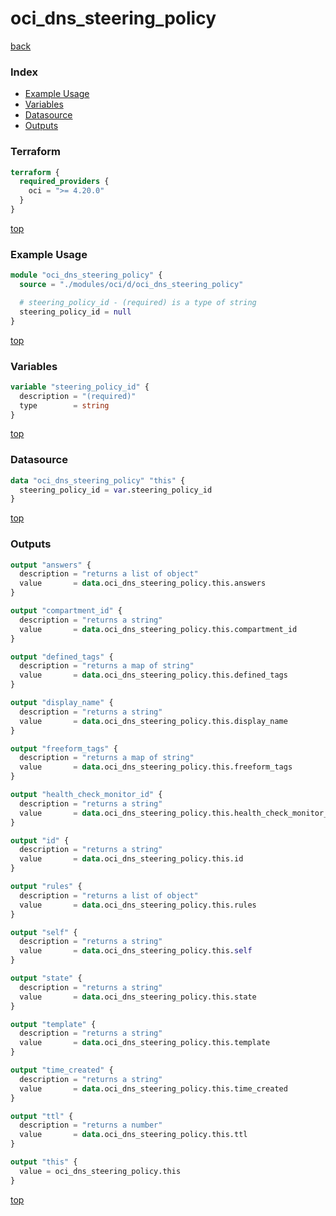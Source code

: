 # oci_dns_steering_policy

[back](../oci.md)

### Index

- [Example Usage](#example-usage)
- [Variables](#variables)
- [Datasource](#datasource)
- [Outputs](#outputs)

### Terraform

```terraform
terraform {
  required_providers {
    oci = ">= 4.20.0"
  }
}
```

[top](#index)

### Example Usage

```terraform
module "oci_dns_steering_policy" {
  source = "./modules/oci/d/oci_dns_steering_policy"

  # steering_policy_id - (required) is a type of string
  steering_policy_id = null
}
```

[top](#index)

### Variables

```terraform
variable "steering_policy_id" {
  description = "(required)"
  type        = string
}
```

[top](#index)

### Datasource

```terraform
data "oci_dns_steering_policy" "this" {
  steering_policy_id = var.steering_policy_id
}
```

[top](#index)

### Outputs

```terraform
output "answers" {
  description = "returns a list of object"
  value       = data.oci_dns_steering_policy.this.answers
}

output "compartment_id" {
  description = "returns a string"
  value       = data.oci_dns_steering_policy.this.compartment_id
}

output "defined_tags" {
  description = "returns a map of string"
  value       = data.oci_dns_steering_policy.this.defined_tags
}

output "display_name" {
  description = "returns a string"
  value       = data.oci_dns_steering_policy.this.display_name
}

output "freeform_tags" {
  description = "returns a map of string"
  value       = data.oci_dns_steering_policy.this.freeform_tags
}

output "health_check_monitor_id" {
  description = "returns a string"
  value       = data.oci_dns_steering_policy.this.health_check_monitor_id
}

output "id" {
  description = "returns a string"
  value       = data.oci_dns_steering_policy.this.id
}

output "rules" {
  description = "returns a list of object"
  value       = data.oci_dns_steering_policy.this.rules
}

output "self" {
  description = "returns a string"
  value       = data.oci_dns_steering_policy.this.self
}

output "state" {
  description = "returns a string"
  value       = data.oci_dns_steering_policy.this.state
}

output "template" {
  description = "returns a string"
  value       = data.oci_dns_steering_policy.this.template
}

output "time_created" {
  description = "returns a string"
  value       = data.oci_dns_steering_policy.this.time_created
}

output "ttl" {
  description = "returns a number"
  value       = data.oci_dns_steering_policy.this.ttl
}

output "this" {
  value = oci_dns_steering_policy.this
}
```

[top](#index)